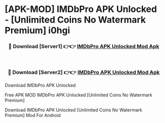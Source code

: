 # [APK-MOD] IMDbPro APK Unlocked - [Unlimited Coins No Watermark Premium] i0hgi



<div align="center">
<h3>🔴 Download [Server1] 👉👉 <a href="https://momento.my/?title=IMDbPro_APK_Unlocked">IMDbPro APK Unlocked Mod Apk</a></h3><br>

<h3>🔴 Download [Server2] 👉👉 <a href="https://momento.my/?title=IMDbPro_APK_Unlocked">IMDbPro APK Unlocked Mod Apk</a></h3>
</div>



Download IMDbPro APK Unlocked 

Free APK MOD IMDbPro APK Unlocked [Unlimited Coins No Watermark Premium]

Download IMDbPro APK Unlocked [Unlimited Coins No Watermark Premium] Mod For Android
